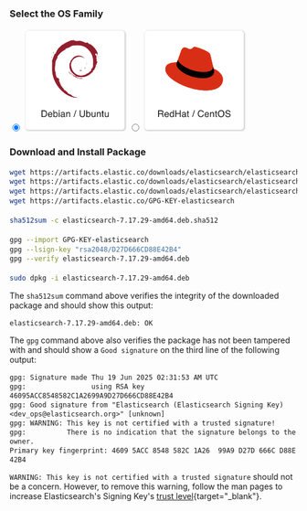 
### Select the OS Family

<label>
  <input type="radio" id="Debian" name="osFamily" onChange="selectOS()" checked=true />
  <img src="/get_started/debian.png" class="skip-lightbox" width="180px">
</label>
<label>
  <input type="radio" id="RedHat" name="osFamily" onChange="selectOS()" />
  <img src="/get_started/red_hat.png" class="skip-lightbox" width="180px">
</label>

### Download and Install Package

<div id="DebianDiv" class="os" markdown="span">


```bash
wget https://artifacts.elastic.co/downloads/elasticsearch/elasticsearch-7.17.29-amd64.deb
wget https://artifacts.elastic.co/downloads/elasticsearch/elasticsearch-7.17.29-amd64.deb.sha512
wget https://artifacts.elastic.co/downloads/elasticsearch/elasticsearch-7.17.29-amd64.deb.asc
wget https://artifacts.elastic.co/GPG-KEY-elasticsearch

sha512sum -c elasticsearch-7.17.29-amd64.deb.sha512

gpg --import GPG-KEY-elasticsearch
gpg --lsign-key "rsa2048/D27D666CD88E42B4"
gpg --verify elasticsearch-7.17.29-amd64.deb

sudo dpkg -i elasticsearch-7.17.29-amd64.deb
```

The `sha512sum` command above verifies the integrity of the downloaded package and should show this output:

```
elasticsearch-7.17.29-amd64.deb: OK
```

The `gpg` command above also verifies the package has not been tampered with and should show a `Good signature` on the third line of the following output:

```
gpg: Signature made Thu 19 Jun 2025 02:31:53 AM UTC
gpg:                using RSA key 46095ACC8548582C1A2699A9D27D666CD88E42B4
gpg: Good signature from "Elasticsearch (Elasticsearch Signing Key) <dev_ops@elasticsearch.org>" [unknown]
gpg: WARNING: This key is not certified with a trusted signature!
gpg:          There is no indication that the signature belongs to the owner.
Primary key fingerprint: 4609 5ACC 8548 582C 1A26  99A9 D27D 666C D88E 42B4
```

`WARNING: This key is not certified with a trusted signature` should not be a concern.
However, to remove this warning, follow the man pages to increase Elasticsearch's
Signing Key's [trust level](https://www.gnupg.org/gph/en/manual/x334.html){target="_blank"}.

</div>

<div id="RedHatDiv" class="os" style="display:none">

```bash
wget https://artifacts.elastic.co/downloads/elasticsearch/elasticsearch-7.17.29-x86_64.rpm
wget https://artifacts.elastic.co/downloads/elasticsearch/elasticsearch-7.17.29-x86_64.rpm.sha512
sha512sum -c elasticsearch-7.17.29-x86_64.rpm.sha512
sudo rpm -i elasticsearch-7.17.29-x86_64.rpm
```

The sha512sum command above verifies the downloaded package and should show this output:

```
elasticsearch-7.17.29-x86_64.rpm: OK
```

</div>
